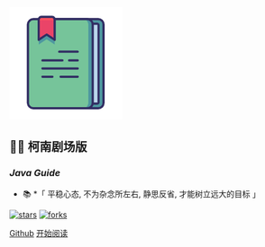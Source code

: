 ![logo](_media/book.png)

## 🦸‍♂️ 柯南剧场版

### *Java Guide*

- 📚 *「 平稳心态, 不为杂念所左右, 静思反省, 才能树立远大的目标 」
    
[![stars](https://badgen.net/github/stars/fuzhengwei/fuzhengwei.github.io?icon=github&color=4ab8a1)](https://github.com/mi1440199392)
[![forks](https://badgen.net/github/forks/fuzhengwei/fuzhengwei.github.io?icon=github&color=4ab8a1)](https://gitee.com/hswealth) 

[Github](<https://github.com/mi1440199392>)
[开始阅读](README.md)
